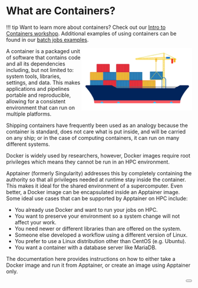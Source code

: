 <link rel="stylesheet" href="../../../assets/stylesheets/buttons.css">

# What are Containers?

!!! tip
    Want to learn more about containers? Check out our [Intro to Containers workshop](../../../support_and_training/workshops/intro_to_containers/). Additional examples of using containers can be found in our [batch jobs examples](../../../running_jobs/batch_jobs/example_batch_jobs/).


<img src="images/Shipping.png" align="right" width="300px">

A container is a packaged unit of software that contains code and all its dependencies including, but not limited to: system tools, libraries, settings, and data. This makes applications and pipelines portable and reproducible, allowing for a consistent environment that can run on multiple platforms.

Shipping containers have frequently been used as an analogy because the container is standard, does not care what is put inside, and will be carried on any ship; or in the case of computing containers, it can run on many different systems.

Docker is widely used by researchers, however, Docker images require root privileges which means they cannot be run in an HPC environment.

Apptainer (formerly Singularity) addresses this by completely containing the authority so that all privileges needed at runtime stay inside the container. This makes it ideal for the shared environment of a supercomputer. Even better, a Docker image can be encapsulated inside an Apptainer image. Some ideal use cases that can be supported by Apptainer on HPC include:

* You already use Docker and want to run your jobs on HPC.
* You want to preserve your environment so a system change will not affect your work.
* You need newer or different libraries than are offered on the system.
* Someone else developed a workflow using a different version of Linux.
* You prefer to use a Linux distribution other than CentOS (e.g. Ubuntu).
* You want a container with a database server like MariaDB.

The documentation here provides instructions on how to either take a Docker image and run it from Apptainer, or create an image using Apptainer only.

<html>
<a href="../containers_on_hpc/"><button class="right-button" style="float: right;"></button></a>
</html>

<br>